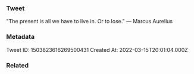### Tweet
"The present is all we have to live in. Or to lose." — Marcus Aurelius

### Metadata
Tweet ID: 1503823616269500431
Created At: 2022-03-15T20:01:04.000Z

### Related

